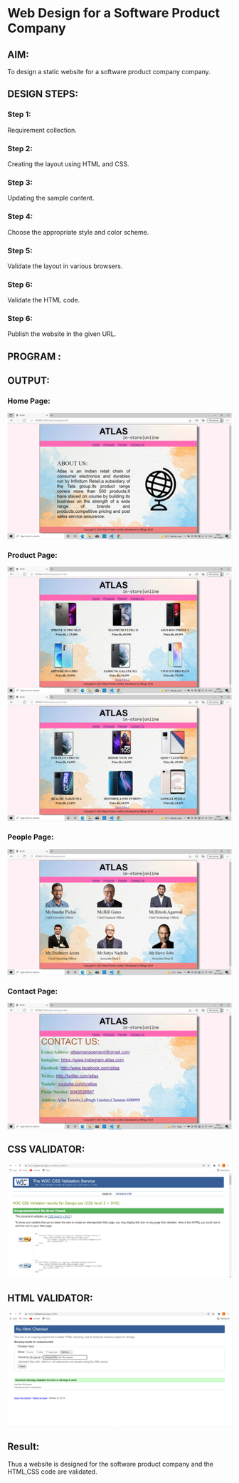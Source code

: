 # Web Design for a Software Product Company

## AIM:

To design a static website for a software product company company.

## DESIGN STEPS:

### Step 1:

Requirement collection.

### Step 2:

Creating the layout using HTML and CSS.

### Step 3:

Updating the sample content.

### Step 4:

Choose the appropriate style and color scheme.

### Step 5:

Validate the layout in various browsers.

### Step 6:

Validate the HTML code.

### Step 6:

Publish the website in the given URL.

## PROGRAM :

## OUTPUT:

### Home Page:

![Output](./images/Output.png)

### Product Page:
![Output](./images/product1.png)
![Output](./images/product2.png)

### People Page:
![Output](./images/people.png)

### Contact Page:
![Output](./images/contact.png)

## CSS VALIDATOR: 
![Output](./images/cssvalidator.png)

## HTML VALIDATOR:
![Output](./images/html.png)


## Result:

Thus a website is designed for the software product company and the HTML,CSS code are validated.
